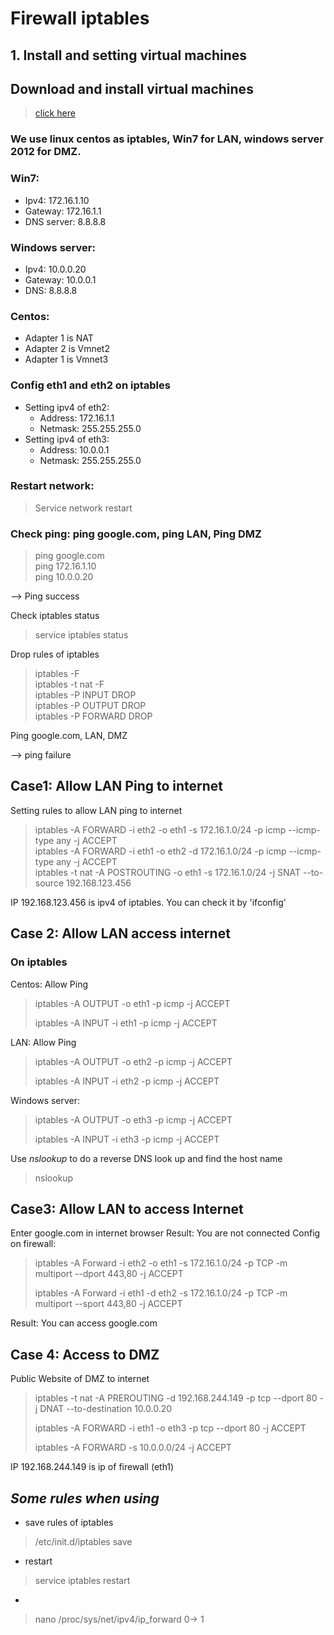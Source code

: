 # **Firewall iptables**
## **1. Install and setting virtual machines**
## Download and install virtual machines 
>[click here](https://drive.google.com/drive/folders/1kk28EXvbF1JrZGTdLqixROhHEiMK5j8A)

### We use linux centos as iptables, Win7 for LAN, windows server 2012 for DMZ.

### Win7:
* Ipv4: 172.16.1.10
* Gateway: 172.16.1.1
* DNS server: 8.8.8.8

### Windows server:
* Ipv4: 10.0.0.20
* Gateway: 10.0.0.1
* DNS: 8.8.8.8

### Centos:
* Adapter 1 is NAT
* Adapter 2 is Vmnet2
* Adapter 1 is Vmnet3
### Config eth1 and eth2 on iptables
* Setting ipv4 of eth2: 
    * Address: 172.16.1.1
    * Netmask: 255.255.255.0
* Setting ipv4 of eth3:
    * Address: 10.0.0.1
    * Netmask: 255.255.255.0

### Restart network:
>Service network restart
### Check ping: ping google.com, ping LAN, Ping DMZ
>ping google.com<br>
>ping 172.16.1.10<br>
>ping 10.0.0.20

--> Ping success

Check iptables status
>service iptables status

Drop rules of iptables
>iptables -F <br>
>iptables -t nat -F<br>
>iptables -P  INPUT DROP <br>
>iptables -P  OUTPUT DROP <br>
>iptables -P  FORWARD DROP <br>

Ping google.com, LAN, DMZ

--> ping failure

## **Case1: Allow LAN Ping to internet**
Setting rules to allow LAN ping to internet
>iptables -A FORWARD -i eth2 -o eth1  -s 172.16.1.0/24 -p icmp --icmp-type any -j ACCEPT <br>
>iptables -A FORWARD -i eth1 -o eth2  -d 172.16.1.0/24 -p icmp --icmp-type any -j ACCEPT<br>
>iptables -t nat -A POSTROUTING -o eth1 -s 172.16.1.0/24 -j SNAT --to-source 192.168.123.456 <br>

IP 192.168.123.456 is ipv4 of iptables. You can check it by 'ifconfig'

## **Case 2: Allow LAN access internet**
### **On iptables**
Centos: Allow Ping
>iptables -A OUTPUT -o eth1 -p icmp -j ACCEPT
>
>iptables -A INPUT -i eth1 -p icmp -j ACCEPT

LAN: Allow Ping
>iptables -A OUTPUT -o eth2 -p icmp -j ACCEPT
>
>iptables -A INPUT -i eth2 -p icmp -j ACCEPT

Windows server:
>iptables -A OUTPUT -o eth3 -p icmp -j ACCEPT
>
>iptables -A INPUT -i eth3 -p icmp -j ACCEPT

Use *nslookup* to do a reverse DNS look up and find the host name
> nslookup

## **Case3: Allow LAN to access Internet**
Enter google.com in internet browser
Result: You are not connected
Config on firewall:
> iptables -A Forward -i eth2 -o eth1 -s 172.16.1.0/24 -p TCP -m multiport --dport 443,80 -j ACCEPT
>
>iptables -A Forward -i eth1 -d eth2 -s 172.16.1.0/24 -p TCP -m multiport --sport 443,80 -j ACCEPT

Result: You can access google.com

## **Case 4: Access to DMZ**
Public Website of DMZ to internet 
>iptables -t nat -A PREROUTING -d 192.168.244.149 -p tcp --dport 80 -j DNAT --to-destination 10.0.0.20
>
>iptables -A FORWARD -i eth1 -o eth3 -p tcp --dport 80 -j ACCEPT
>
>iptables -A FORWARD -s 10.0.0.0/24 -j ACCEPT

IP 192.168.244.149 is ip of firewall (eth1)
## *Some rules when using*
* save rules of iptables
>/etc/init.d/iptables save
* restart
> service iptables restart
*
> nano /proc/sys/net/ipv4/ip_forward    0-> 1
